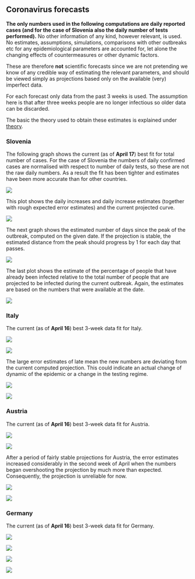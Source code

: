 ## Coronavirus forecasts

**The only numbers used in the following computations are daily reported cases (and for the case of Slovenia also the daily number of tests performed).** No other information of any kind, however relevant, is used. No estimates, assumptions, simulations, comparisons with other outbreaks etc for any epidemiological parameters are accounted for, let alone the changing effects of countermeasures or other dynamic factors.

These are therefore **not** scientific forecasts since we are not pretending we know of any credible way of estimating the relevant parameters, and should be viewed simply as projections based only on the available (very) imperfect data.

For each forecast only data from the past 3 weeks is used. The assumption here is that after three weeks people are no longer infectious so older data can be discarded.

The basic the theory used to obtain these estimates is explained under [theory](theory.md).

### Slovenia

The following graph shows the current (as of **April 17**) best fit for total number of cases. For the case of Slovenia the numbers of daily confirmed cases are normalised with respect to number of daily tests, so these are not the raw daily numbers. As a result the fit has been tighter and estimates have been more accurate than for other countries. 

![](plotdump/slologgraf.png)

This plot shows the daily increases and daily increase estimates (together with rough expected error estimates) and the current projected curve.

![](slograf.png)

The next graph shows the estimated number of days since the peak of the outbreak, computed on the given date. If the projection is stable, the estimated distance from the peak should progress by 1 for each day that passes.

![](slodfgraf.png) 

The last plot shows the estimate of the percentage of people that have already been infected relative to the total number of people that are projected to be infected during the current outbreak. Again, the estimates are based on the numbers that were available at the date. 

![](sloprogplot.png)

### Italy

The current (as of **April 16**) best 3-week data fit for Italy.

![](italyloggraf.png) 

![](italygraf.png)

The large error estimates of late mean the new numbers are deviating from the current computed projection. This could indicate an actual change of dynamic of the epidemic or a change in the testing regime.

![](italydfgraf.png)

![](italyprogplot.png)

### Austria

The current (as of **April 16**) best 3-week data fit for Austria.

![](austrialoggraf.png)

![](austriagraf.png)

After a period of fairly stable projections for Austria, the error estimates increased considerably in the second week of April when the numbers began overshooting the projection by much more than expected. Consequently, the projection is unreliable for now.

![](austriadfgraf.png)

![](austriaprogplot.png)

### Germany

The current (as of **April 16**) best 3-week data fit for Germany.

![](germanloggraf.png)

![](germangraf.png)

![](germandfgraf.png)

![](germanprogplot.png)
